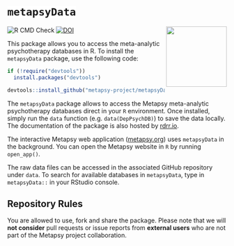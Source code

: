 <h1>
  <code style="background: white;">metapsyData</code>
</h1> <a href='https://metapsy.org'><img src='https://metapsytools.protectlab.org/logo.png' align="right" height="139" /></a>

![R CMD Check](https://img.shields.io/badge/R%20CMD%20Check-passing-brightgreen)
[![DOI](https://zenodo.org/badge/DOI/10.5281/zenodo.5171880.svg)](https://doi.org/10.5281/zenodo.5171880)

This package allows you to access the meta-analytic psychotherapy databases in R. To install the `metapsyData` package, use the following code:

```r
if (!require("devtools"))
  install.packages("devtools")

devtools::install_github("metapsy-project/metapsyData")
```

The `metapsyData` package allows to access the Metapsy meta-analytic psychotherapy databases direct in your `R` environment. Once installed, simply run the `data` function (e.g. `data(DepPsychDB)`) to save the data locally. The documentation of the package is also hosted by [rdrr.io](https://rdrr.io/github/metapsy-project/metapsyData/).

The interactive Metapsy web application ([metapsy.org](https://www.metapsy.org/)) uses `metapsyData` in the background. You can open the Metapsy website in `R` by running `open_app()`.

The raw data files can be accessed in the associated GitHub repository under `data`. To search for available databases in `metapsyData`, type in `metapsyData::` in your RStudio console.

## Repository Rules

You are allowed to use, fork and share the package. Please note that we will **not consider** pull requests or issue reports from **external users** who are not part of the Metapsy project collaboration. 

